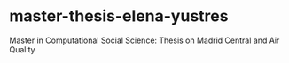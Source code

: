 # master-thesis-elena-yustres
Master in Computational Social Science: Thesis on Madrid Central and Air Quality
